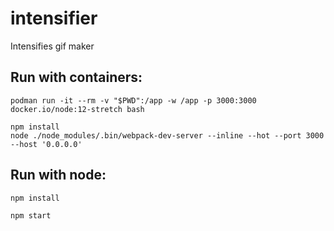 # intensifier

Intensifies gif maker

## Run with containers:

```
podman run -it --rm -v "$PWD":/app -w /app -p 3000:3000 docker.io/node:12-stretch bash

npm install
node ./node_modules/.bin/webpack-dev-server --inline --hot --port 3000 --host '0.0.0.0'
```

## Run with node:

```
npm install

npm start
```
